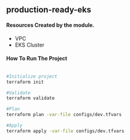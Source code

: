 ## production-ready-eks

#### Resources Created by the module.
* VPC
* EKS Cluster

#### How To Run The Project

```bash

#Initialize project
terraform init

#Validate 
terraform validate

#Plan 
terraform plan -var-file configs/dev.tfvars

#Apply
terraform apply -var-file configs/dev.tfvars

```